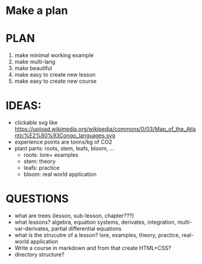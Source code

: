 # Make a plan 

# PLAN 
1. make minimal working example 
2. make multi-lang
3. make beautiful
4. make easy to create new lesson 
5. make easy to create new course 

# IDEAS: 
- clickable svg like https://upload.wikimedia.org/wikipedia/commons/0/03/Map_of_the_Atlantic%E2%80%93Congo_languages.svg
- experience points are tonns/kg of CO2
- plant parts: roots, stem, leafs, bloom, ...
    - roots: lore+ examples
    - stem: theory
    - leafs: practice
    - bloom: real world application 

# QUESTIONS
- what are trees (lesson, sub-lesson, chapter???)
- what lessons? algebra, equation systems, derivates, integration, multi-var-derivates, partial differential equations 
- what is the strucutre of a lesson? lore, examples, theory, practice, real-world application 
- Write a course in markdown and from that create HTML+CSS?
- directory structure? 
